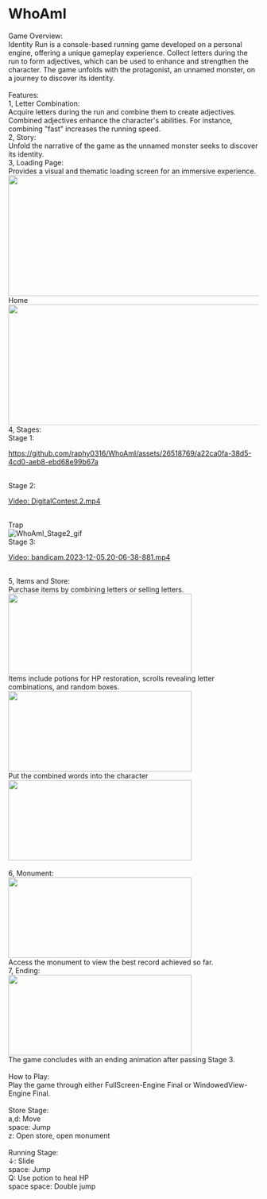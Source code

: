 # WhoAmI
Game Overview:<br>
Identity Run is a console-based running game developed on a personal engine, offering a unique gameplay experience. Collect letters during the run to form adjectives, which can be used to enhance and strengthen the character. The game unfolds with the protagonist, an unnamed monster, on a journey to discover its identity.<br>
<br>
Features:<br>
1, Letter Combination:<br>
Acquire letters during the run and combine them to create adjectives.<br>
Combined adjectives enhance the character's abilities. For instance, combining "fast" increases the running speed.<br>
2, Story:<br>
Unfold the narrative of the game as the unnamed monster seeks to discover its identity.<br>
3, Loading Page:<br>
Provides a visual and thematic loading screen for an immersive experience.<br>
<img src="https://github.com/raphy0316/WhoAmI/assets/26518769/6f914b76-bfa3-4522-89cb-0cd213cdb17a" width="553" height="243"/><br>
 Home <br>
<img src="https://github.com/raphy0316/WhoAmI/assets/26518769/92fd0329-1aec-4222-8e2e-50c7d3ff4984" width="553" height="243"/><br>
4, Stages:<br>
Stage 1:<br>

https://github.com/raphy0316/WhoAmI/assets/26518769/a22ca0fa-38d5-4cd0-aeb8-ebd68e99b67a

<br>Stage 2:

[Video: DigitalContest.2.mp4](https://github.com/raphy0316/WhoAmI/assets/26518769/e8e0285a-11b7-458c-ad88-19fb7030b386)

<br>Trap<br>
![WhoAmI_Stage2_gif](https://github.com/raphy0316/WhoAmI/assets/26518769/9274f5a3-0018-408b-8939-93128a1bb7e4)
<br>Stage 3:

[Video: bandicam.2023-12-05.20-06-38-881.mp4](https://github.com/raphy0316/WhoAmI/assets/26518769/04d5b877-db44-4aeb-8953-6844affeb57e)

<br>
5, Items and Store:<br>
Purchase items by combining letters or selling letters.<br>
<img src="https://github.com/raphy0316/WhoAmI/assets/26518769/5feebe47-3069-4118-b0aa-cfac1082ab4f" width="369" height="162"/><br>
Items include potions for HP restoration, scrolls revealing letter combinations, and random boxes.<br>
<img src="https://github.com/raphy0316/WhoAmI/assets/26518769/af1141a7-6efa-4a39-a8a9-3bb113960b0c" width="369" height="162"/><br>
Put the combined words into the character<br>
<img src="https://github.com/raphy0316/WhoAmI/assets/26518769/686065b8-0655-4f2e-99d9-d266bc0ebb13" width="369" height="162"/><br>
<br>
6, Monument:<br>
<img src="https://github.com/raphy0316/WhoAmI/assets/26518769/5a749be8-92f3-4734-b2c5-3149ce1d25be" width="369" height="162"/><br>
Access the monument to view the best record achieved so far.<br>
7, Ending:<br>
<img src="https://github.com/raphy0316/WhoAmI/assets/26518769/4311ef9b-49cd-4034-9ab3-8c799baa1f14" width="369" height="162"/><br>
The game concludes with an ending animation after passing Stage 3.<br>
<br>
How to Play:<br>
Play the game through either FullScreen-Engine Final or WindowedView-Engine Final.<br>
<br>
Store Stage:<br>
a,d: Move<br>
space: Jump<br>
z: Open store, open monument<br>
<br>
Running Stage:<br>
↓: Slide<br>
space: Jump<br>
Q: Use potion to heal HP<br>
space space: Double jump<br>
